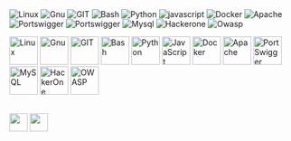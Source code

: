 ## 
![Linux](https://www.vectorlogo.zone/logos/linux/linux-icon.svg)
![Gnu](https://www.vectorlogo.zone/logos/gnu/gnu-icon.svg)
![GIT](https://www.vectorlogo.zone/logos/git-scm/git-scm-icon.svg)
![Bash](https://www.vectorlogo.zone/logos/gnu_bash/gnu_bash-official.svg)
![Python](https://www.vectorlogo.zone/logos/python/python-icon.svg)
![javascript](https://www.vectorlogo.zone/logos/javascript/javascript-icon.svg)
![Docker](https://www.vectorlogo.zone/logos/docker/docker-icon.svg)
![Apache](https://www.vectorlogo.zone/logos/apache/apache-official.svg)
![Portswigger](https://upload.wikimedia.org/wikipedia/commons/f/f2/Logo_of_PortSwigger.svg)
![Portswigger](https://upload.wikimedia.org/wikipedia/commons/f/f2/Logo_of_PortSwigger.svg)
![Mysql](https://www.vectorlogo.zone/logos/mysql/mysql-official.svg)
![Hackerone](https://www.vectorlogo.zone/logos/hackerone/hackerone-ar21.svg)
![Owasp](https://upload.wikimedia.org/wikipedia/commons/e/ef/OWASP_black_logo.svg)


<img src="https://www.vectorlogo.zone/logos/linux/linux-icon.svg" alt="Linux" width="50" height="50">
<img src="https://www.vectorlogo.zone/logos/gnu/gnu-icon.svg" alt="Gnu" width="50" height="50">
<img src="https://www.vectorlogo.zone/logos/git-scm/git-scm-icon.svg" alt="GIT" width="50" height="50">
<img src="https://www.vectorlogo.zone/logos/gnu_bash/gnu_bash-official.svg" alt="Bash" width="50" height="50">
<img src="https://www.vectorlogo.zone/logos/python/python-icon.svg" alt="Python" width="50" height="50">
<img src="https://www.vectorlogo.zone/logos/javascript/javascript-icon.svg" alt="JavaScript" width="50" height="50">
<img src="https://www.vectorlogo.zone/logos/docker/docker-icon.svg" alt="Docker" width="50" height="50">
<img src="https://www.vectorlogo.zone/logos/apache/apache-official.svg" alt="Apache" width="50" height="50">
<img src="https://upload.wikimedia.org/wikipedia/commons/f/f2/Logo_of_PortSwigger.svg" alt="PortSwigger" width="50" height="50">
<img src="https://www.vectorlogo.zone/logos/mysql/mysql-official.svg" alt="MySQL" width="50" height="50">
<img src="https://www.vectorlogo.zone/logos/hackerone/hackerone-ar21.svg" alt="HackerOne" width="50" height="50">
<img src="https://upload.wikimedia.org/wikipedia/commons/e/ef/OWASP_black_logo.svg" alt="OWASP" width="50" height="50">



## 
[<img src="https://www.vectorlogo.zone/logos/twitter/twitter-tile.svg" width="32">](https://twitter.com/amirmmafakheri)
[<img src="https://www.vectorlogo.zone/logos/telegram/telegram-tile.svg" width="32">](https://t.me/amirmmafakheri)
